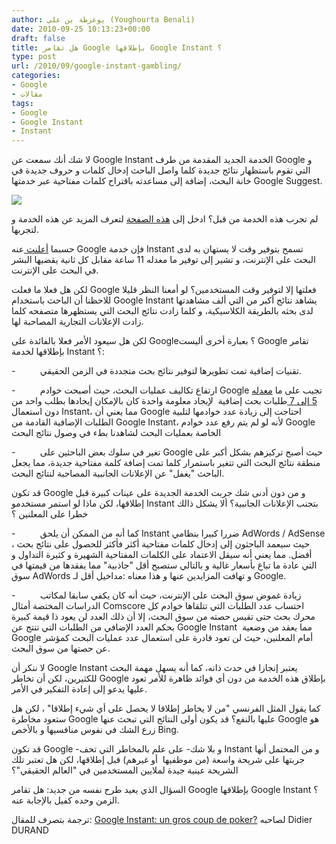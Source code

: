 ```yaml
---
author: يوغرطة بن علي (Youghourta Benali)
date: 2010-09-25 10:13:23+00:00
draft: false
title: هل تقامر Google بإطلاقها Google Instant ؟
type: post
url: /2010/09/google-instant-gambling/
categories:
- Google
- مقالات
tags:
- Google
- Google Instant
- Instant
---
```


لا شك أنك سمعت عن Google Instant الخدمة الجديد المقدمة من طرف Google و التي تقوم باستظهار نتائج جديدة كلما واصل الباحث إدخال كلمات و حروف جديدة في خانة البحث، إضافة إلى مساعدته باقتراح كلمات مفتاحية عبر خدمتها Google Suggest.

[![](https://socialmedia4arab.com/wp-content/uploads/2010/09/google_chocolate_poker_chips.jpg)
](https://socialmedia4arab.com/2010/09/google-instant-gambling/)

لم تجرب هذه الخدمة من قبل؟ ادخل إلى [هذه الصفحة](http://www.google.com/instant/) لتعرف المزيد عن هذه الخدمة و لتجربها.

حسبما [أعلنت ](http://googleblog.blogspot.com/2010/09/search-now-faster-than-speed-of-type.html)عنه Google فإن خدمة Instant تسمح بتوفير وقت لا يستهان به لدى البحث على الإنترنت، و تشير إلى توفير ما معدله 11 ساعة مقابل كل ثانية يقضيها البشر في البحث على الإنترنت.

لكن هل فعلا ما فعلت Google فعلتها إلا لتوفير وقت المستخدمين؟ لو أمعنا النظر قليلا للاحظنا أن الباحث باستخدام Google Instant يشاهد نتائج أكبر من التي ألف مشاهدتها لدى بحثه بالطريقة الكلاسيكية، و كلما زادت نتائج البحث التي يستظهرها متصفحه كلما زادت الإعلانات التجارية المصاحبة لها.

لكن هل سيعود الأمر فعلا بالفائدة على Google؟ بعبارة أخرى أليست Google تقامر بإطلاقها لخدمة Instant ؟:

<!-- more -->

-          تقنيات إضافية تمت تطويرها لتوفير نتائج بحث متجددة في الزمن الحقيقي.

-          ارتفاع تكاليف عمليات البحث، حيث أصبحت خوادم Google تجيب على ما [معدله 5 إلى 7 ](http://googleblog.blogspot.com/2010/09/google-instant-behind-scenes.html) طلبات بحث إضافية  لإيجاد معلومة واحدة كان بالإمكان إيجادها بطلب واحد من دون استعمال Instant، مما يعني أن Google احتاجت إلى زيادة عدد خوادمها لتلبية الطلبات الإضافية القادمة من Google Instant، لأنه لو لم يتم رفع عدد خوادم Google الخاصة بعمليات البحث لشاهدنا بطء في وصول نتائج البحث

-          تغير في سلوك بعض الباحثين على Google حيث أصبح تركيزهم بشكل أكبر على منطقة نتائج البحث التي تتغير باستمرار كلما تمت إضافة كلمة مفتاحية جديدة، مما يجعل الباحث "يغفل" عن الإعلانات الجانبية المصاحبة لنتائج البحث.

قد تكون Google و من دون أدنى شك جربت الخدمة الجديدة على عينات كبيرة قبل إطلاقها، لكن ماذا لو استمر مستخدمو Instant بتجنب الإعلانات الجانبية؟ ألا يشكل ذالك خطرا على المعلنين ؟

-          كما أنه من الممكن أن يلحق Instant ضررا كبيرا بنظامي AdWords / AdSense ، حيث سيعمد الباحثون إلى إدخال كلمات مفتاحية أكثر فأكثر للحصول على نتائج بحث أفضل. مما يعني أنه سيقل الاعتماد على الكلمات المفتاحية الشهيرة و كثيرة التداول و التي عادة ما تباع بأسعار غالية و بالتالي ستصبح أقل "جاذبية" مما يفقدها من قيمتها في سوق AdWords و تهافت المزايدين عنها و هذا معناه :مداخيل أقل لـ Google.

-          زيادة غموض سوق البحث على الإنترنت، حيث أنه كان يكفي سابقا لمكاتب الدراسات المختصة أمثال Comscore احتساب عدد الطلبات التي تتلقاها خوادم كل محرك بحث حتى تقيس حصته من سوق البحث، إلا أن ذلك العدد لن يعود ذا قيمة كبيرة بحكم العدد الإضافي من الطلبات التي تنتج عن Google Instant  مما يعقد من وضعية Google أمام المعلنين، حيث لن تعود قادرة على استعمال عدد عمليات البحث كمؤشر عن حصتها من سوق البحث.

لا ننكر أن Google Instant يعتبر إنجازا في حدث ذاته، كما أنه يسهل مهمة البحث للكثيرين، لكن أن تخاطر Google بإطلاق هذه الخدمة من دون أي فوائد ظاهرة للأمر تعود عليها يدعو إلى إعادة التفكير في الأمر.

كما يقول المثل الفرنسي "من لا يخاطر إطلاقا لا يحصل على أي شيء إطلاقا" ، لكن هل ستعود مخاطرة Google عليها بالنفع؟ قد يكون أولى النتائج التي تبحث عنها Google هو زرع الشك في نفوس منافسيها و بالأخص Bing.

قد تكون Google -و بلا شك- على علم بالمخاطر التي تحف Instant و من المحتمل أنها جربتها على شريحة واسعة (من موظفيها  أو غيرهم) قبل إطلاقها، لكن هل تعتبر تلك الشريحة عينية جيدة لملايين المستخدمين في "العالم الحقيقي"؟

السؤال الذي يعيد طرح نفسه من جديد: هل تقامر Google بإطلاقها Google Instant ؟ الزمن وحده كفيل بالإجابة عنه.

ترجمة بتصرف للمقال: [Google Instant: un gros coup de poker?](http://media-tech.blogspot.com/2010/09/google-instant-un-gros-coup-de-poker.html) لصاحبه Didier DURAND
